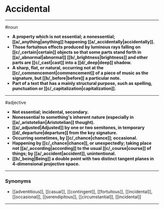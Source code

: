 # Accidental
---
#noun
- **A property which is not essential; a nonessential; [[a/_anything|anything]] happening [[a/_accidentally|accidentally]].**
- **Those fortuitous effects produced by luminous rays falling on [[c/_certain|certain]] objects so that some parts stand forth in [[a/_abnormal|abnormal]] [[b/_brightness|brightness]] and other parts are [[c/_cast|cast]] into a [[d/_deep|deep]] shadow.**
- **A sharp, flat, or natural, occurring not at the [[c/_commencement|commencement]] of a piece of music as the signature, but [[b/_before|before]] a particular note.**
- **Part of a text that has a mainly structural purpose, such as spelling, punctuation or [[c/_capitalization|capitalization]].**
---
#adjective
- **Not essential; incidental, secondary.**
- **Nonessential to something's inherent nature (especially in [[a/_aristotelian|Aristotelian]] thought).**
- **[[a/_adjusted|Adjusted]] by one or two semitones, in temporary [[d/_departure|departure]] from the key signature.**
- **Occurring sometimes, by [[c/_chance|chance]]; occasional.**
- **Happening by [[c/_chance|chance]], or unexpectedly; taking place not [[a/_according|according]] to the usual [[c/_course|course]] of things; by [[a/_accident|accident]], unintentional.**
- **[[b/_being|Being]] a double point with two distinct tangent planes in 4-dimensional projective space.**
---
### Synonyms
- [[adventitious]], [[casual]], [[contingent]], [[fortuitous]], [[incidental]], [[occasional]], [[serendipitous]], [[circumstantial]], [[incidental]]
---
